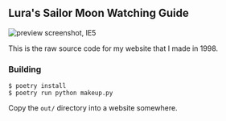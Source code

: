 ## Lura's Sailor Moon Watching Guide

![preview screenshot, IE5](https://i.imgur.com/zzibWpw.png)

This is the raw source code for my website that I made in 1998.

### Building

```fish
$ poetry install
$ poetry run python makeup.py
```

Copy the ``out/`` directory into a website somewhere.

